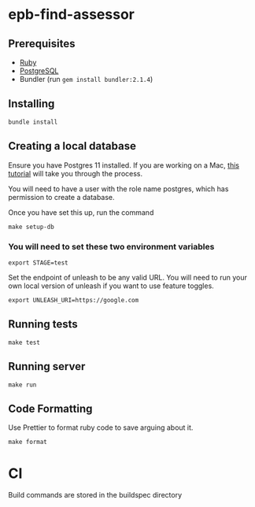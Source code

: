 # epb-find-assessor

## Prerequisites

* [Ruby](https://www.ruby-lang.org/en/)
* [PostgreSQL](https://www.postgresql.org/)
* Bundler (run `gem install bundler:2.1.4`)

## Installing
`bundle install`

## Creating a local database

Ensure you have Postgres 11 installed. If you are working on a Mac, [this tutorial](https://www.codementor.io/engineerapart/getting-started-with-postgresql-on-mac-osx-are8jcopb) will take you through the process.

You will need to have a user with the role name postgres, which has permission to create a database.

Once you have set this up, run the command

`make setup-db`

### You will need to set these two environment variables

`export STAGE=test`

Set the endpoint of unleash to be any valid URL. You will need to run your own local version of unleash if you want to use feature toggles.  

`export UNLEASH_URI=https://google.com`

## Running tests
`make test`

## Running server
`make run`

## Code Formatting 
Use Prettier to format ruby code to save arguing about it.

`make format`

# CI
Build commands are stored in the buildspec directory
